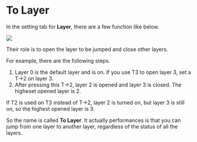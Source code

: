 # To Layer

In the setting tab for **Layer**, there are a few function like below.

<div style="width: 700px">

![](/assets/to-layer-01.png?700)
</div>

Their role is to open the layer to be jumped and close other layers.

For example, there are the following steps.
  1. Layer 0 is the default layer and is on. If you use T3 to open layer 3, set a T->2 on layer 3.
  2. After pressing this T->2, layer 2 is opened and layer 3 is closed. The higheset opened layer is 2.

If T2 is used on T3 instead of T->2, layer 2 is turned on, but layer 3 is still on, so the highest opened layer is 3.

So the name is called **To Layer**. It actually performances is that you can jump from one layer to another layer, regardless of the status of all the layers.